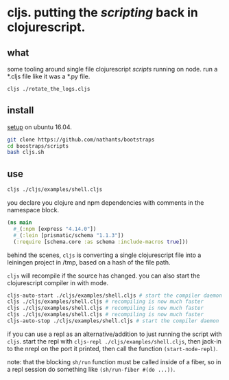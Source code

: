 # cljs. putting the *scripting* back in clojurescript.

## what

some tooling around single file clojurescript *scripts* running on node. run a *.cljs file like it was a *.py file.

``` bash
cljs ./rotate_the_logs.cljs
```

## install

[setup](https://github.com/nathants/bootstraps/blob/master/scripts/cljs.sh) on ubuntu 16.04.

``` bash
git clone https://github.com/nathants/bootstraps
cd boostraps/scripts
bash cljs.sh
```

## use

``` bash
cljs ./cljs/examples/shell.cljs
```

you declare you clojure and npm dependencies with comments in the namespace block.

``` clojure
(ns main
  #_(:npm [express "4.14.0"])
  #_(:lein [prismatic/schema "1.1.3"])
  (:require [schema.core :as schema :include-macros true]))
```

behind the scenes, `cljs` is converting a single clojurescript file into a leiningen project in /tmp, based on a hash of the file path.

`cljs` will recompile if the source has changed. you can also start the clojurescript compiler in with mode.

``` bash
cljs-auto-start ./cljs/examples/shell.cljs # start the compiler daemon
cljs ./cljs/examples/shell.cljs # recompiling is now much faster
cljs ./cljs/examples/shell.cljs # recompiling is now much faster
cljs ./cljs/examples/shell.cljs # recompiling is now much faster
cljs-auto-stop ./cljs/examples/shell.cljs # start the compiler daemon
```

if you can use a repl as an alternative/addition to just running the script with `cljs`. start the repl with `cljs-repl ./cljs/examples/shell.cljs`, then jack-in to the nrepl on the port it printed, then call the function `(start-node-repl)`.

note: that the blocking `sh/run` function must be called inside of a fiber, so in a repl session do something like `(sh/run-fiber #(do ...))`.
